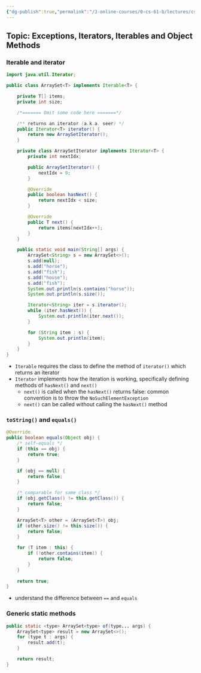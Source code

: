 ```yaml
---
{"dg-publish":true,"permalink":"/3-online-courses/0-cs-61-b/lectures/cs-61-b-2018-spring-learning-notes-chapter-06/","noteIcon":"","created":"2024-01-31T22:49:21.451+01:00","updated":"2024-01-31T22:56:37.996+01:00"}
---
```


## Topic: Exceptions, Iterators, Iterables and Object Methods
### Iterable and iterator
```java
import java.util.Iterator;

public class ArraySet<T> implements Iterable<T> {

    private T[] items;
    private int size;

    /*======= Omit some code here =======*/

    /** returns an iterator (a.k.a. seer) */
    public Iterator<T> iterator() {
        return new ArraySetIterator();
    }

    private class ArraySetIterator implements Iterator<T> {
        private int nextIdx;

        public ArraySetIterator() {
            nextIdx = 0;
        }

        @Override
        public boolean hasNext() {
            return nextIdx < size;
        }

        @Override
        public T next() {
            return items[nextIdx++];
        }
    }

    public static void main(String[] args) {
        ArraySet<String> s = new ArraySet<>();
        s.add(null);
        s.add("horse");
        s.add("fish");
        s.add("house");
        s.add("fish");
        System.out.println(s.contains("horse"));
        System.out.println(s.size());

        Iterator<String> iter = s.iterator();
        while (iter.hasNext()) {
            System.out.println(iter.next());
        }

        for (String item : s) {
            System.out.println(item);
        }
    }
}
```
- `Iterable` requires the class to define the method of `iterator()` which returns an iterator
- `Iterator` implements how the iteration is working, specifically defining methods of `hasNext()` and `next()`
  - `next()` is called when the `hasNext()` returns false: common convention is to throw the `NoSuchElementException`
  - `next()` can be called without calling the `hasNext()` method


### `toString()` and `equals()`
```java
@Override
public boolean equals(Object obj) {
    /* self-equals */
    if (this == obj) {
        return true;
    }

    if (obj == null) {
        return false;
    }

    /* comparable for same class */
    if (obj.getClass() != this.getClass()) {
        return false;
    }

    ArraySet<T> other = (ArraySet<T>) obj;
    if (other.size() != this.size()) {
        return false;
    }

    for (T item : this) {
        if (!other.contains(item)) {
            return false;
        }
    }
    
    return true;
}
```
- understand the difference between `==` and `equals`


### Generic static methods
```java
public static <type> ArraySet<type> of(type... args) {
    ArraySet<type> result = new ArraySet<>();
    for (type t : args) {
        result.add(t);
    }

    return result;
}
```